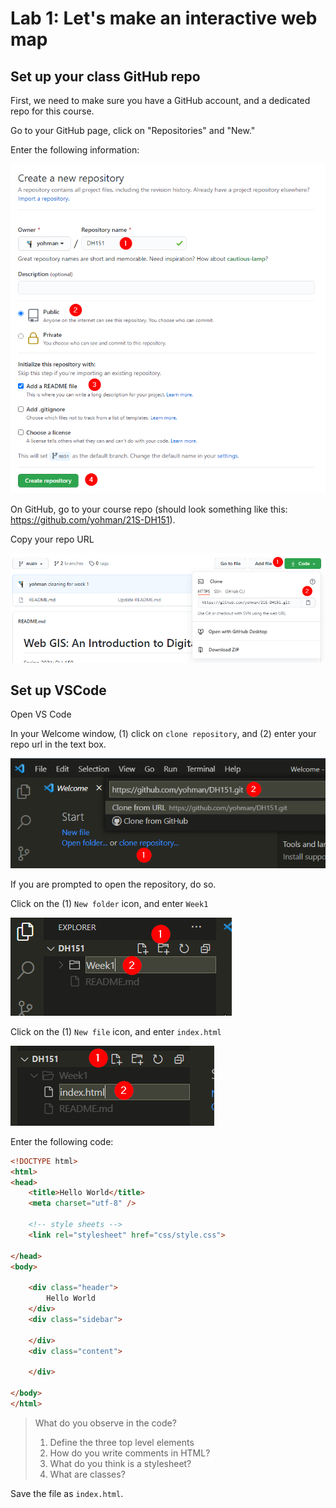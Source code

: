 # Lab 1: Let's make an interactive web map

## Set up your class GitHub repo

First, we need to make sure you have a GitHub account, and a dedicated repo for this course.

Go to your GitHub page, click on "Repositories" and "New."

Enter the following information:

<kbd><img src="images/createrepo.png"></kbd>

On GitHub, go to your course repo (should look something like this: <https://github.com/yohman/21S-DH151>).

Copy your repo URL

<kbd><img src="images/gitcopy.png"></kbd>

## Set up VSCode

Open VS Code

In your Welcome window, (1) click on `clone repository`, and (2) enter your repo url in the text box.

<kdb><img src="images/vsclone.png"></kbd>

If you are prompted to open the repository, do so.

Click on the (1) `New folder` icon, and enter `Week1`

<kbd><img src="images/vs_newfolder.png"></kdb>
	
Click on the (1) `New file` icon, and enter `index.html`

<kbd><img src="images/vs_index.png"></kbd>

Enter the following code:

```html
<!DOCTYPE html>
<html>
<head>
	<title>Hello World</title>
	<meta charset="utf-8" />

	<!-- style sheets -->
	<link rel="stylesheet" href="css/style.css">

</head>
<body>

	<div class="header">
		Hello World
	</div>
	<div class="sidebar">
		
	</div>
	<div class="content">

	</div>

</body>
</html>
```

> What do you observe in the code? 
> 1. Define the three top level elements
> 2. How do you write comments in HTML?
> 3. What do you think is a stylesheet?
> 4. What are classes?

Save the file as `index.html`. 



